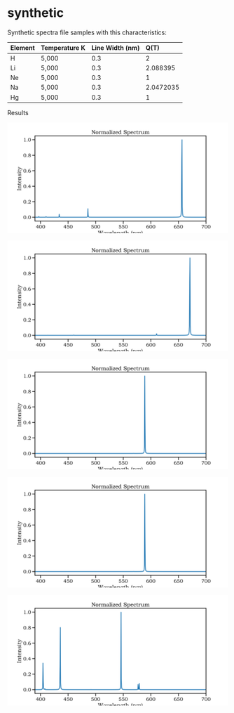 # synthetic

Synthetic spectra file samples with this characteristics:

| Element | Temperature K | Line Width (nm) | Q(T) |
| --- | :-- | :-- | :-- |
| H | 5,000 | 0.3 | 2 |
| Li | 5,000 | 0.3 | 2.088395 |
| Ne | 5,000 | 0.3 | 1 |
| Na | 5,000 | 0.3 | 2.0472035 |
| Hg | 5,000 | 0.3 | 1 |

Results

![H](./imgs/H_normalized.png)

![Li](./imgs/Li_normalized.png)

![Ne](./imgs/Na_normalized.png)

![Na](./imgs/Na_normalized.png)

![Hg](./imgs/Hg_normalized.png)
